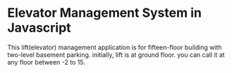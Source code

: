 # Elevator Management System in Javascript

This lift(elevator) management application is for fifteen-floor building with two-level basement parking.
initially, lift is at ground floor. you can call it at any floor between -2 to 15.
